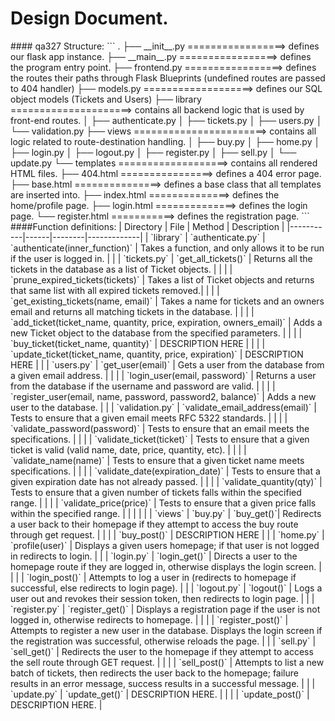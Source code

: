 <h1>
Design Document.
</h1>
#### qa327 Structure:
```
.
├── __init__.py =================> defines our flask app instance.
├── __main__.py =================> defines the program entry point.
├── frontend.py =================> defines the routes their paths through Flask Blueprints (undefined routes are passed to 404 handler)
├── models.py ===================> defines our SQL object models (Tickets and Users)
├── library =====================> contains all backend logic that is used by front-end routes.
│   ├── authenticate.py
│   ├── tickets.py
│   ├── users.py
│   └── validation.py
├── views =======================> contains all logic related to route-destination handling.
│   ├── buy.py
│   ├── home.py
│   ├── login.py
│   ├── logout.py
│   ├── register.py
│   ├── sell.py
│   └── update.py
└── templates ===================> contains all rendered HTML files.
    ├── 404.html ================> defines a 404 error page.
    ├── base.html ===============> defines a base class that all templates are inserted into.
    ├── index.html ==============> defines the home/profile page.
    ├── login.html ==============> defines the login page.
    └── register.html ===========> defines the registration page.
```
####Function definitions:
| Directory | File | Method | Description |
|-----------|------|--------|-------------|
| `library`   | `authenticate.py` | `authenticate(inner_function)` | Takes a function, and only allows it to be run if the user is logged in. |
| | `tickets.py` | `get_all_tickets()` | Returns all the tickets in the database as a list of Ticket objects. |
| | | `prune_expired_tickets(tickets)` | Takes a list of Ticket objects and returns that same list with all expired tickets removed.|
| | | `get_existing_tickets(name, email)` | Takes a name for tickets and an owners email and returns all matching tickets in the database. |
| | | `add_ticket(ticket_name, quantity, price, expiration, owners_email)` | Adds a new Ticket object to the database from the specified parameters. |
| | | `buy_ticket(ticket_name, quantity)` | DESCRIPTION HERE |
| | | `update_ticket(ticket_name, quantity, price, expiration)` | DESCRIPTION HERE |
| | `users.py` | `get_user(email)` | Gets a user from the database from a given email address. |
| | | `login_user(email, password)` | Returns a user from the database if the username and password are valid. |
| | | `register_user(email, name, password, password2, balance)` | Adds a new user to the database. |
| | `validation.py` | `validate_email_address(email)` | Tests to ensure that a given email meets RFC 5322 standards. |
| | | `validate_password(password)` | Tests to ensure that an email meets the specifications. |
| | | `validate_ticket(ticket)` | Tests to ensure that a given ticket is valid (valid name, date, price, quantity, etc). |
| | | `validate_name(name)` | Tests to ensure that a given ticket name meets specifications. |
| | | `validate_date(expiration_date)` | Tests to ensure that a given expiration date has not already passed. |
| | | `validate_quantity(qty)`  | Tests to ensure that a given number of tickets falls within the specified range. |
| | | `validate_price(price)` | Tests to ensure that a given price falls within the specified range. |
| | | |
| `views` | `buy.py` | `buy_get()`| Redirects a user back to their homepage if they attempt to access the buy route through get request. |
| | | `buy_post()` | DESCRIPTION HERE |
| | `home.py` | `profile(user)` | Displays a given users homepage; if that user is not logged in redirects to login. |
| | `login.py` | `login_get()` | Directs a user to the homepage route if they are logged in, otherwise displays the login screen. |
| | | `login_post()` | Attempts to log a user in (redirects to homepage if successful, else redirects to login page). |
| | `logout.py` | `logout()` | Logs a user out and revokes their session token, then redirects to login page. |
| | `register.py` | `register_get()` | Displays a registration page if the user is not logged in, otherwise redirects to homepage. |
| | | `register_post()` | Attempts to register a new user in the database. Displays the login screen if the registration was successful, otherwise reloads the page. |
| | `sell.py` | `sell_get()` | Redirects the user to the homepage if they attempt to access the sell route through GET request. |
| | | `sell_post()` | Attempts to list a new batch of tickets, then redirects the user back to the homepage; failure results in an error message, success results in a successful message. |
| | `update.py` | `update_get()` | DESCRIPTION HERE. |
| | | `update_post()` | DESCRIPTION HERE. |